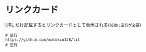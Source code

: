 # リンクカード
URL だけ記載するとリンクカードとして表示される(`前後に空行が必要`)
  
```
# 空行
https://github.com/motokin128/til
# 空行
```
